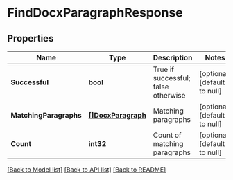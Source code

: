 # FindDocxParagraphResponse

## Properties
Name | Type | Description | Notes
------------ | ------------- | ------------- | -------------
**Successful** | **bool** | True if successful; false otherwise | [optional] [default to null]
**MatchingParagraphs** | [**[]DocxParagraph**](DocxParagraph.md) | Matching paragraphs | [optional] [default to null]
**Count** | **int32** | Count of matching paragraphs | [optional] [default to null]

[[Back to Model list]](../README.md#documentation-for-models) [[Back to API list]](../README.md#documentation-for-api-endpoints) [[Back to README]](../README.md)


